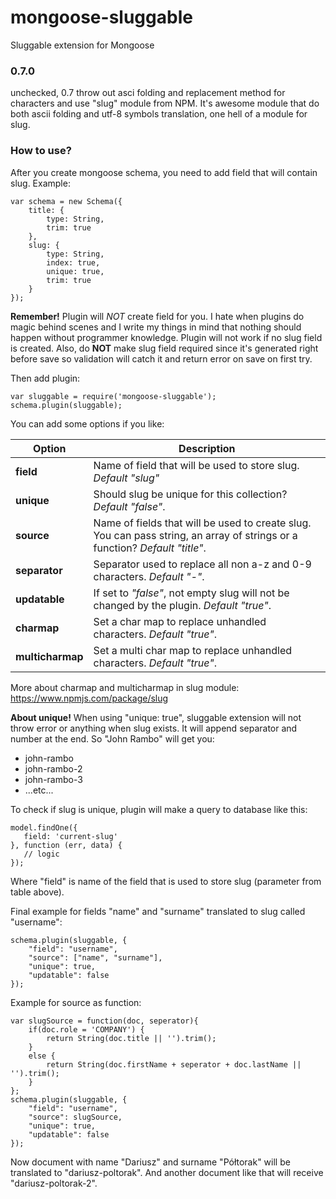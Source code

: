 # mongoose-sluggable
Sluggable extension for Mongoose

### 0.7.0
unchecked, 0.7 throw out asci folding and replacement method for characters and use "slug" module from NPM.
It's awesome module that do both ascii folding and utf-8 symbols translation, one hell of a module for slug.

### How to use?

After you create mongoose schema, you need to add field that will contain slug. Example:

````
var schema = new Schema({
    title: {
        type: String,
        trim: true
    },
    slug: {
        type: String,
        index: true,
        unique: true,
        trim: true
    }
});
````

**Remember!**
Plugin will *NOT* create field for you. I hate when plugins do magic behind scenes and I write my things in mind that
nothing should happen without programmer knowledge. Plugin will not work if no slug field is created.
Also, do **NOT** make slug field required since it's generated right before save so validation will catch it and return error on save on first try.

Then add plugin:

````
var sluggable = require('mongoose-sluggable');
schema.plugin(sluggable);
````

You can add some options if you like:

| Option  | Description |
| ------------- | ------------- |
| **field**  | Name of field that will be used to store slug. *Default "slug"* |
| **unique**  | Should slug be unique for this collection? *Default "false"*. |
| **source**  | Name of fields that will be used to create slug. You can pass string, an array of strings or a function? *Default "title"*. |
| **separator**  | Separator used to replace all non a-z and 0-9 characters. *Default "-"*. |
| **updatable**  | If set to *"false"*, not empty slug will not be changed by the plugin. *Default "true"*. |
| **charmap**  | Set a char map to replace unhandled characters. *Default "true"*. |
| **multicharmap**  | Set a multi char map to replace unhandled characters. *Default "true"*. |

More about charmap and multicharmap in slug module:
https://www.npmjs.com/package/slug

**About unique!**
When using "unique: true", sluggable extension will not throw error or anything when slug exists. It will append separator and number at the end. So "John Rambo" will get you:
 - john-rambo
 - john-rambo-2
 - john-rambo-3
 - ...etc...

 To check if slug is unique, plugin will make a query to database like this:
 ````
model.findOne({
    field: 'current-slug'
}, function (err, data) {
    // logic
});
 ````

 Where "field" is name of the field that is used to store slug (parameter from table above).

Final example for fields "name" and "surname" translated to slug called "username":

```
schema.plugin(sluggable, {
    "field": "username",
    "source": ["name", "surname"],
    "unique": true,
    "updatable": false
});
```

Example for source as function:  

```
var slugSource = function(doc, seperator){
    if(doc.role = 'COMPANY') {
        return String(doc.title || '').trim();
    }
    else {
        return String(doc.firstName + seperator + doc.lastName || '').trim();
    }
};
schema.plugin(sluggable, {
    "field": "username",
    "source": slugSource,
    "unique": true,
    "updatable": false
});
```

Now document with name "Dariusz" and surname "Półtorak" will be translated to "dariusz-poltorak". And another document like that will receive "dariusz-poltorak-2".
